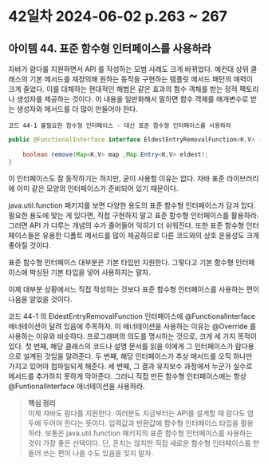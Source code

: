 # 42일차 2024-06-02 p.263 ~ 267

## 아이템 44. 표준 함수형 인터페이스를 사용하라

자바가 람다를 지원하면서 API 를 작성하는 모범 사례도 크게 바뀌었다.
예컨대 상위 클래스의 기본 메서드를 재정의해 원하는 동작을 구현하는 템플릿 메서드 패턴의 매력이 크게 줄었다.
이를 대체하는 현대적인 해법은 같은 효과의 함수 객체를 받는 정적 팩토리나 생성자를 제공하는 것이다.
이 내용을 일반화해서 말하면 함수 객체를 매개변수로 받는 생성자와 메서드를 더 많이 만들어야 한다.

`코드 44-1 불필요한 함수형 인터페이스 - 대신 표준 함수형 인터페이스를 사용하라`

```java
public @FunctionalInterface interface EldestEntryRemovalFunction<K,V> {
    
    boolean remove(Map<K,V> map ,Map.Entry<K,V> eldest);
}

```

이 인터페이스도 잘 동작하기는 하지만, 굳이 사용할 이유는 없다. 자바 표준 라이브러리에 이미 같은 모양의 인터페이스가 준비되어 있기 때문이다.

java.util.function 패키지를 보면 다양한 용도의 표준 함수형 인터페이스가 담겨 있다.
필요한 용도에 맞는 게 있다면, 직접  구현하지 말고 표준 함수형 인터페이스를 활용하라.
그러면 API 가 다루는 개념의 수가 줄어들어 익히기 더 쉬워진다. 또한 표준 함수형 인터페이스들은 유용한
디폴트 메서드를 많이 제공하므로 다른 코드와의 상호 운용성도 크게 좋아질 것이다.

표준 함수형 인터페이스 대부분은 기본 타입만 지원한다. 그렇다고 기본 함수형 인터페이스에 박싱된 기본 타입을 넣어 사용하지는 말자.

이제 대부분 상황에서느 직접 작성하는 것보다 표준 함수형 인터페이스를 사용하는 편이 나음을 알았을 것이다.


코드 44-1 의 EldestEntryRemovalFunction 인터페이스에 @FunctionalInterface 애너테이션이 달려 있음에 주목하자.
이 애너테이션을 사용하는 이유는 @Override 를 사용하는 이유와 비슷하다. 프로그래머의 의도를 명시하는 것으로,
크게 세 가지 목적이 있다. 첫 번째, 해당 클래스의 코드나 설명 문서를 읽을 이에게 그 인터페이스가 람다용으로 설계된 것임을 알려준다.
두 번째, 해당 인터페이스가 추상 메서드를 오직 하나만 가지고 있어야 컴파일되게 해준다. 세 번째, 그 결과 유지보수 과정에서 누군가 실수로 
메서드를 추가하지 못하게 막아준다. 그러니 직접 만든 함수형 인터페이스에는 항상 @FuntionalInterface 애너테이션을 사용하라.

> **핵심 정리**
> <br/>
> 이제 자바도 람다를 지원한다. 여러분도 지금부터는 API를 설계할 때 람다도 염두에 두어야 한다는 뜻이다.
> 입력값과 반환값에 함수형 인터페이스 타입을 활용하라. 보통은 java.util.function 패키지의 표준 함수형 인터페이스를 사용하는 것이
> 가장 좋은 선택이다. 단, 흔치는 않지만 직접  새로운 함수형 인터페이스를 만들어 쓰는 편이 나을 수도 있음을 잊지 말자.